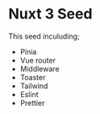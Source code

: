 # Nuxt 3 Seed

This seed inculuding;

- Pinia
- Vue router
- Middleware
- Toaster
- Tailwind
- Eslint
- Prettier
